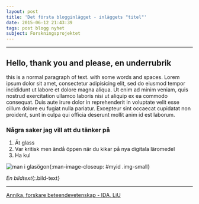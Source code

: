 ```yaml
---
layout: post
title: 'Det första blogginlägget - inläggets "titel"'
date: 2015-06-12 21:43:39
tags: post blogg nyhet
subject: Forskningsprojektet
---
```


---

## Hello, thank you and please, en underrubrik


this is a normal paragraph of text. with some words
and spaces. Lorem ipsum dolor sit amet, consectetur adipisicing elit, sed do eiusmod tempor incididunt ut labore et dolore magna aliqua. Ut enim ad minim veniam, quis nostrud exercitation ullamco laboris nisi ut aliquip ex ea commodo consequat. Duis aute irure dolor in reprehenderit in voluptate velit esse cillum dolore eu fugiat nulla pariatur. Excepteur sint occaecat cupidatat non proident, sunt in culpa qui officia deserunt mollit anim id est laborum.



### Några saker jag vill att du tänker på


1. Ät glass
1. Var kritisk men ändå öppen när du kikar på nya digitala läromedel
1. Ha kul

![man i glasögon](http://www.leiendecker-bloas.de/admin/clients/leiendecker/media/bilder_Bild_519.jpg 'title text'){:man-image-closeup: #myid .img-small}

*En bildtext*{:.bild-text}

---


[Annika, forskare beteendevetenskap - IDA, LiU][testlink]



[testlink]: http://www.google.com/ "Optional Title"
